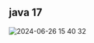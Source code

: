 ## java 17 
![2024-06-26 15 40 32](https://github.com/MyoungSoo7/javaseventeensql/assets/13523622/1fd277f0-b342-4294-8647-0719a82792ae)
